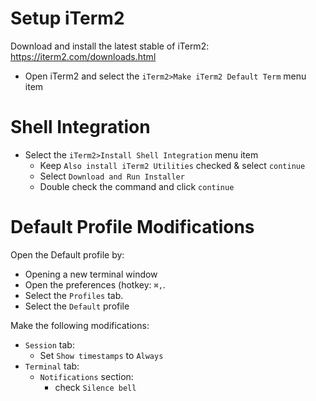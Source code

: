 # Setup iTerm2

Download and install the latest stable of iTerm2: https://iterm2.com/downloads.html

* Open iTerm2 and select the `iTerm2>Make iTerm2 Default Term` menu item

# Shell Integration

* Select the `iTerm2>Install Shell Integration` menu item
  * Keep `Also install iTerm2 Utilities` checked & select `continue`
  * Select `Download and Run Installer`
  * Double check the command and click `continue`


# Default Profile Modifications

Open the Default profile by:

* Opening a new terminal window
* Open the preferences  (hotkey: `⌘,`.
* Select the `Profiles` tab.
* Select the `Default` profile

Make the following modifications:

* `Session` tab:
  * Set `Show timestamps` to `Always`
* `Terminal` tab:
  * `Notifications` section:
    * check `Silence bell`